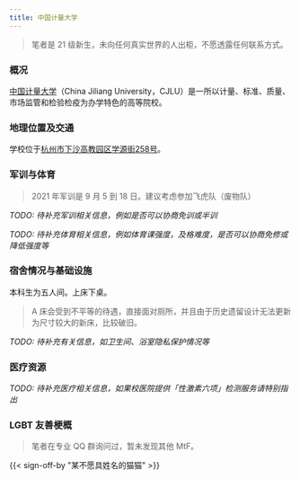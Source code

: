 ```yaml
---
title: 中国计量大学
---
```


> 笔者是 21 级新生，未向任何真实世界的人出柜，不愿透露任何联系方式。

### 概况

[中国计量大学](https://www.cjlu.edu.cn)（China Jiliang University，CJLU）是一所以计量、标准、质量、市场监管和检验检疫为办学特色的高等院校。

### 地理位置及交通

学校位于[杭州市下沙高教园区学源街258号](https://amap.com/place/B023B0BXRR)。

### 军训与体育

> 2021 年军训是 9 月 5 到 18 日。建议考虑参加飞虎队（废物队）

_TODO: 待补充军训相关信息，例如是否可以协商免训或半训_

_TODO: 待补充体育相关信息，例如体育课强度，及格难度，是否可以协商免修或降低强度等_

### 宿舍情况与基础设施

本科生为五人间。上床下桌。

> A 床会受到不平等的待遇，直接面对厕所，并且由于历史遗留设计无法更新为尺寸较大的新床，比较破旧。

_TODO: 待补充有关信息，如卫生间、浴室隐私保护情况等_

### 医疗资源

_TODO: 待补充医疗相关信息，如果校医院提供「性激素六项」检测服务请特别指出_

### LGBT 友善梗概

> 笔者在专业 QQ 群询问过，暂未发现其他 MtF。

{{< sign-off-by "某不愿具姓名的猫猫" >}}
